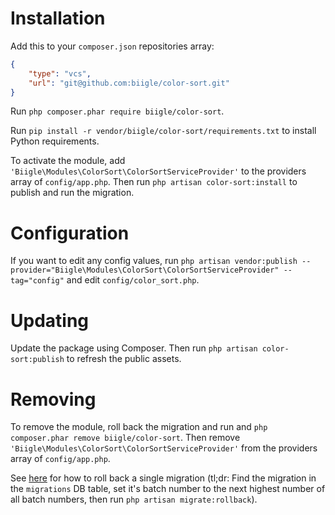 # Installation

Add this to your `composer.json` repositories array:
```json
{
    "type": "vcs",
    "url": "git@github.com:biigle/color-sort.git"
}
```

Run `php composer.phar require biigle/color-sort`.

Run `pip install -r vendor/biigle/color-sort/requirements.txt` to install Python requirements.

To activate the module, add `'Biigle\Modules\ColorSort\ColorSortServiceProvider'` to the providers array of `config/app.php`. Then run `php artisan color-sort:install` to publish and run the migration.

# Configuration

If you want to edit any config values, run `php artisan vendor:publish --provider="Biigle\Modules\ColorSort\ColorSortServiceProvider" --tag="config"` and edit `config/color_sort.php`.

# Updating

Update the package using Composer. Then run `php artisan color-sort:publish` to refresh the public assets.

# Removing

To remove the module, roll back the migration and run and `php composer.phar remove biigle/color-sort`. Then remove `'Biigle\Modules\ColorSort\ColorSortServiceProvider'` from the providers array of `config/app.php`.

See [here](http://stackoverflow.com/a/30288058/1796523) for how to roll back a single migration (tl;dr: Find the migration in the `migrations` DB table, set it's batch number to the next highest number of all batch numbers, then run `php artisan migrate:rollback`).
